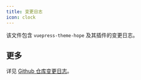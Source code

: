 ```yaml
---
title: 变更日志
icon: clock
---
```


该文件包含 `vuepress-theme-hope` 及其插件的变更日志。

<!-- more -->

<!-- @include: ../../../../CHANGELOG.md{1-150} -->

## 更多

详见 [Github 仓库变更日志](https://github.com/vuepress-theme-hope/vuepress-theme-hope/blob/main/CHANGELOG.md)。
